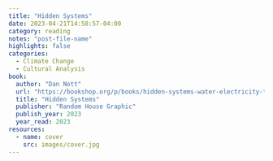 ```yaml
---
title: "Hidden Systems"
date: 2023-04-21T14:58:57-04:00
category: reading
notes: "post-file-name"
highlights: false
categories:
  - Climate Change
  - Cultural Analysis
book:
  author: "Dan Nott"
  url: "https://bookshop.org/p/books/hidden-systems-water-electricity-the-internet-and-the-secrets-behind-the-systems-we-use-every-day-dan-nott/18605287"
  title: "Hidden Systems"
  publisher: "Random House Graphic"
  publish_year: 2023
  year_read: 2023
resources:
  - name: cover
    src: images/cover.jpg
---
```


